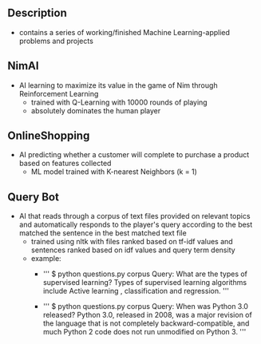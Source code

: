 ## Description
- contains a series of working/finished Machine Learning-applied problems and projects

## NimAI
- AI learning to maximize its value in the game of Nim through Reinforcement Learning
  - trained with Q-Learning with 10000 rounds of playing
  - absolutely dominates the human player

## OnlineShopping
- AI predicting whether a customer will complete to purchase a product based on features collected
  - ML model trained with K-nearest Neighbors (k = 1)
  
## Query Bot
- AI that reads through a corpus of text files provided on relevant topics and automatically responds to the player's query according to the best matched the sentence in the best matched text file
  - trained using nltk with files ranked based on tf-idf values and sentences ranked based on idf values and query term density
  - example:
    - '''
      $ python questions.py corpus
      Query: What are the types of supervised learning?
      Types of supervised learning algorithms include Active learning , classification and regression.
      '''
      
    - '''
      $ python questions.py corpus
      Query: When was Python 3.0 released?
      Python 3.0, released in 2008, was a major revision of the language that is not completely backward-compatible, and much Python 2 code does not run unmodified on Python 3.
      '''
